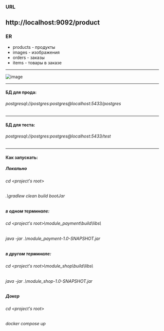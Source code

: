 ### URL

http://localhost:9092/product
---

### ER

* products - продукты
* images - изображения
* orders - заказы
* items - товары в заказе

---
![image](https://github.com/user-attachments/assets/0fb4378d-68cf-4271-b59f-5adeeea1925a)

---

#### БД для прода:

###### postgresql://postgres:postgres@localhost:5433/postgres
---

#### БД для теста:

###### postgresql://postgres:postgres@localhost:5433/test
---

#### Как запускать:

##### Локально

###### cd <project's root>
###### .\gradlew clean build bootJar

##### в одном терминале:
###### cd <project's root>\module_payment\build\libs\
###### java -jar .\module_payment-1.0-SNAPSHOT.jar

##### в другом терминале:
###### cd <project's root>\module_shop\build\libs\
###### java -jar .\module_shop-1.0-SNAPSHOT.jar

##### Докер
###### cd <project's root>
###### docker compose up
